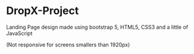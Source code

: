 # DropX-Project
Landing Page design made using bootstrap 5, HTML5, CSS3 and a little of JavaScript

(Not responsive for screens smallers than 1920px)
